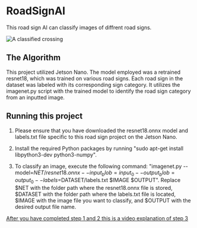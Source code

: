 # RoadSignAI

 This road sign AI can classify images of diffrent road signs.

![A classified crossing](https://i.imgur.com/V1RqhRw.jpg)

## The Algorithm


This project utilized Jetson Nano. The model employed was a retrained resnet18, which was trained on various road signs. Each road sign in the dataset was labeled with its corresponding sign category. It utilizes the imagenet.py script with the trained model to identify the road sign category from an inputted image.

## Running this project

1. Please ensure that you have downloaded the resnet18.onnx model and labels.txt file specific to this road sign project on the Jetson Nano.

2. Install the required Python packages by running "sudo apt-get install libpython3-dev python3-numpy".

3. To classify an image, execute the following command: "imagenet.py --model=$NET/resnet18.onnx --input_blob=input_0 --output_blob=output_0 --labels=$DATASET/labels.txt $IMAGE $OUTPUT". Replace $NET with the folder path where the resnet18.onnx file is stored, $DATASET with the folder path where the labels.txt file is located, $IMAGE with the image file you want to classify, and $OUTPUT with the desired output file name.

[After you have completed step 1 and 2 this is a video explanation of step 3](https://youtu.be/N_9viqFRQf4)
